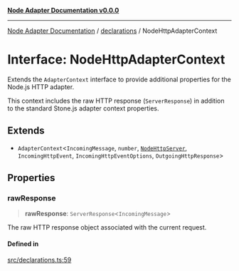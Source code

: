 [**Node Adapter Documentation v0.0.0**](../../README.md)

***

[Node Adapter Documentation](../../modules.md) / [declarations](../README.md) / NodeHttpAdapterContext

# Interface: NodeHttpAdapterContext

Extends the `AdapterContext` interface to provide additional properties for the Node.js HTTP adapter.

This context includes the raw HTTP response (`ServerResponse`) in addition to the standard
Stone.js adapter context properties.

## Extends

- `AdapterContext`\<`IncomingMessage`, `number`, [`NodeHttpServer`](../type-aliases/NodeHttpServer.md), `IncomingHttpEvent`, `IncomingHttpEventOptions`, `OutgoingHttpResponse`\>

## Properties

### rawResponse

> **rawResponse**: `ServerResponse`\<`IncomingMessage`\>

The raw HTTP response object associated with the current request.

#### Defined in

[src/declarations.ts:59](https://github.com/stonemjs/node-adapter/blob/ddd3db262e296a3076ca003f1374ffc8cbccff6b/src/declarations.ts#L59)

